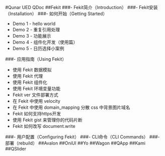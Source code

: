 #Qunar UED QDoc
##Fekit
###- Fekit简介（Introduction）
###- Fekit安装（Installation）
###- 如何开始（Getting Started）

- Demo 1 - hello world
- Demo 2 - 重复引用处理
- Demo 3 - 功能展示
- Demo 4 - 组件化开发（使用篇）
- Demo 5 - 日历选择小案例

###- 应用指南（Using Fekit）

- 使用 Fekit 数据模拟
- 使用 Fekit 代理
- 使用 Fekit 组件化
- 使用 Fekit 环境变量功能
- Fekit ver 文件部署方式
- 在 Fekit 中使用 velocity
- 在 Fekit 中使用 domain_mapping 分散 css 中背景图片域名
- Fekit 如何支持https开发
- 使用 Fekit gist 来管理你的代码片断
- Fekit 如何改写 document.write

###- 用户配置（Configuring Fekit）
###- CLI命令（CLI Commands）
###- 部署（rebuild）
##Avalon
##OniUI
##Yo
##Wagon
##QApp
##Kami
##QSlider